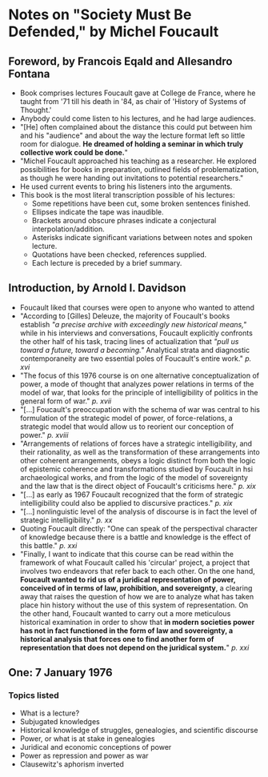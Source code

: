 # Notes on "Society Must Be Defended," by Michel Foucault

## Foreword, by Francois Eqald and Allesandro Fontana

* Book comprises lectures Foucault gave at College de France, where he taught from '71 till his death in '84, as chair of 'History of Systems of Thought.'
* Anybody could come listen to his lectures, and he had large audiences.
* "[He] often complained about the distance this could put between him and his "audience" and about the way the lecture format left so little room for dialogue. **He dreamed of holding a seminar in which truly collective work could be done.**"
* "Michel Foucault approached his teaching as a researcher. He explored possibilities for books in preparation, outlined fields of problematization, as though he were handing out invitations to potential researchers."
* He used current events to bring his listeners into the arguments.
* This book is the most literal transcription possible of his lectures:
    * Some repetitions have been cut, some broken sentences finished.
    * Ellipses indicate the tape was inaudible.
    * Brackets around obscure phrases indicate a conjectural interpolation/addition.
    * Asterisks indicate significant variations between notes and spoken lecture.
    * Quotations have been checked, references supplied.
    * Each lecture is preceded by a brief summary.

## Introduction, by Arnold I. Davidson

* Foucault liked that courses were open to anyone who wanted to attend
* "According to [Gilles] Deleuze, the majority of Foucault's books establish _"a precise archive with exceedingly new historical means,"_ while in his interviews and conversations, Foucault explicitly confronts the other half of his task, tracing lines of actualization that _"pull us toward a future, toward a becoming."_ Analytical strata and diagnostic contemporaneity are two essential poles of Foucault's entire work." _p. xvi_
* "The focus of this 1976 course is on one alternative conceptualization of power, a mode of thought that analyzes power relations in terms of the model of war, that looks for the principle of intelligibility of politics in the general form of war." _p. xvii_
* "[...] Foucault's preoccupation with the schema of war was central to his formulation of the strategic model of power, of force-relations, a strategic model that would allow us to reorient our conception of power." _p. xviii_
* "Arrangements of relations of forces have a strategic intelligibility, and their rationality, as well as the transformation of these arrangements into other coherent arrangements, obeys a logic distinct from both the logic of epistemic coherence and transformations studied by Foucault in hsi archaeological works, and from the logic of the model of sovereignty and the law that is the direct object of Foucault's criticisms here." _p. xix_
* "[...] as early as 1967 Foucault recognized that the form of strategic intelligibility could also be applied to discursive practices." _p. xix_
* "[...] nonlinguistic level of the analysis of discourse is in fact the level of strategic intelligibility." _p. xx_
* Quoting Foucault directly: "One can speak of the perspectival character of knowledge because there is a battle and knowledge is the effect of this battle." _p. xxi_
* "Finally, I want to indicate that this course can be read within the framework of what Foucault called his 'circular' project, a project that involves two endeavors that refer back to each other. On the one hand, **Foucault wanted to rid us of a juridical representation of power, conceived of in terms of law, prohibition, and sovereignty**, a clearing away that raises the question of how we are to analyze what has taken place hin history without the use of this system of representation. On the other hand, Foucault wanted to carry out a more meticulous historical examination in order to show that **in modern societies power has not in fact functioned in the form of law and sovereignty, a historical analysis that forces one to find another form of representation that does not depend on the juridical system.**" _p. xxi_

## One: 7 January 1976

### Topics listed

* What is a lecture?
* Subjugated knowledges
* Historical knowledge of struggles, genealogies, and scientific discourse
* Power, or what is at stake in genealogies
* Juridical and economic conceptions of power
* Power as repression and power as war
* Clausewitz's aphorism inverted
